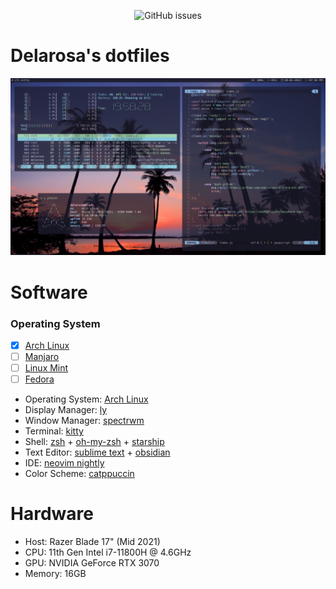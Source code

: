 
<p align="center">
  <img alt="GitHub issues" src="https://img.shields.io/github/issues/codelarosa/dotfiles?style=plastic">
</p>

# Delarosa's dotfiles 
![showcase](./assets/kitty.png)

# Software
### Operating System
- [X] [Arch Linux](https://archlinux.org/)
- [ ] [Manjaro](https://manjaro.org)
- [ ] [Linux Mint](https://linuxmint.com)
- [ ] [Fedora](https://getfedora.org)

* Operating System: [Arch Linux](https://archlinux.org/)
* Display Manager: [ly](https://github.com/fairyglade/ly)
* Window Manager: [spectrwm](https://github.com/conformal/spectrwm)
* Terminal: [kitty](https://github.com/kovidgoyal/kitty)
* Shell: [zsh](https://www.zsh.org/) + [oh-my-zsh](https://ohmyz.sh/) + [starship](https://starship.rs/)
* Text Editor: [sublime text](https://www.sublimetext.com/) + [obsidian](https://obsidian.md/)
* IDE: [neovim nightly](https://github.com/neovim/neovim/releases)
* Color Scheme: [catppuccin](https://github.com/catppuccin/catppuccin)

# Hardware
* Host: Razer Blade 17" (Mid 2021)
* CPU: 11th Gen Intel i7-11800H @ 4.6GHz
* GPU: NVIDIA GeForce RTX 3070
* Memory: 16GB
